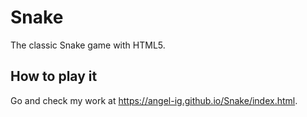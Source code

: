 # Snake
The classic Snake game with HTML5.

## How to play it
Go and check my work at https://angel-ig.github.io/Snake/index.html.
